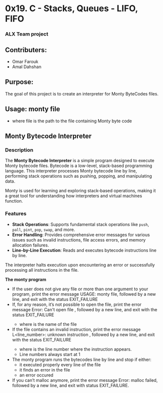 # 0x19. C - Stacks, Queues - LIFO, FIFO


### ALX Team project


## Contributers:

- Omar Farouk
- Amal Dahshan

## Purpose:

The goal of this project is to create an interpreter for Monty ByteCodes files.

## **Usage:** monty file
  - where file is the path to the file containing Monty byte code

## Monty Bytecode Interpreter

### Description

The **Monty Bytecode Interpreter** is a simple program designed to execute Monty bytecode files. Bytecode is a low-level, stack-based programming language. This interpreter processes Monty bytecode line by line, performing stack operations such as pushing, popping, and manipulating data.

Monty is used for learning and exploring stack-based operations, making it a great tool for understanding how interpreters and virtual machines function.

### Features

- **Stack Operations**: Supports fundamental stack operations like `push`, `pall`, `pint`, `pop`, `swap`, and more.
- **Error Handling**: Provides comprehensive error messages for various issues such as invalid instructions, file access errors, and memory allocation failures.
- **Line-by-Line Execution**: Reads and executes bytecode instructions line by line.
  
The interpreter halts execution upon encountering an error or successfully processing all instructions in the file.



**The monty program**

- If the user does not give any file or more than one argument to your program, print the error message USAGE: monty file,
 followed by a new line, and exit with the status EXIT_FAILURE
- If, for any reason, it’s not possible to open the file, print the error message Error: Can't open file <file>,
    followed by a new line, and exit with the status EXIT_FAILURE
  - where <file> is the name of the file
- If the file contains an invalid instruction, print the error message L<line_number>: unknown instruction <opcode>,
  followed by a new line, and exit with the status EXIT_FAILURE
  - where is the line number where the instruction appears.
  - Line numbers always start at 1
- The monty program runs the bytecodes line by line and stop if either:
  - it executed properly every line of the file
  - it finds an error in the file
  - an error occured
- If you can’t malloc anymore, print the error message Error: malloc failed, followed by a new line, and exit with status EXIT_FAILURE.
